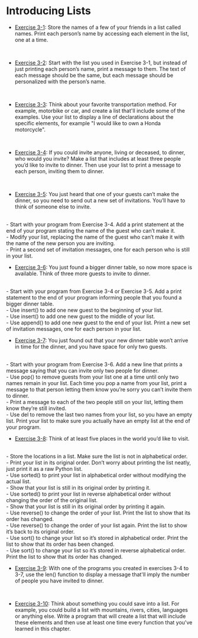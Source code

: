 # Introducing Lists

- [Exercise 3-1](exercise_03_01.py):
Store the names of a few of your friends in a list called names. Print each
person’s name by accessing each element in the list, one at a time.
</br>

- [Exercise 3-2](exercise_03_02.py):
Start with the list you used in Exercise 3-1, but instead of just printing
each person’s name, print a message to them. The text of each message should
be the same, but each message should be personalized with the person’s name.
</br>

- [Exercise 3-3](exercise_03_03.py):
Think about your favorite transportation method. For example, motorbike or
car, and create a list that'll include some of the examples. Use your list
to display a line of declarations about the specific elements, for example
"I would like to own a Honda motorcycle".
</br>

- [Exercise 3-4](exercise_03_04.py):
If you could invite anyone, living or deceased, to dinner, who would you
invite? Make a list that includes at least three people you’d like to invite
to dinner. Then use your list to print a message to each person, inviting
them to dinner.
</br>

- [Exercise 3-5](exercise_03_05.py):
You just heard that one of your guests can’t make the dinner, so you need to
send out a new set of invitations. You’ll have to think of someone else to
invite.
</br>
  - Start with your program from Exercise 3-4. Add a print statement at the end
of your program stating the name of the guest who can’t make it.
</br>
  - Modify your list, replacing the name of the guest who can’t make it with
the name of the new person you are inviting.
</br>
  - Print a second set of invitation messages, one for each person who is still
in your list.
</br>

- [Exercise 3-6](exercise_03_06.py):
You just found a bigger dinner table, so now more space is available. Think
of three more guests to invite to dinner.
</br>
  - Start with your program from Exercise 3-4 or Exercise 3-5. Add a print
statement to the end of your program informing people that you found a
bigger dinner table.
</br>
  - Use insert() to add one new guest to the beginning of your list.
</br>
  - Use insert() to add one new guest to the middle of your list.
</br>
  - Use append() to add one new guest to the end of your list. Print a new set
of invitation messages, one for each person in your list.
</br>

- [Exercise 3-7](exercise_03_07.py):
You just found out that your new dinner table won’t arrive in time for the
dinner, and you have space for only two guests.
</br>
  - Start with your program from Exercise 3-6. Add a new line that prints a
message saying that you can invite only two people for dinner.
</br>
  - Use pop() to remove guests from your list one at a time until only two
names remain in your list. Each time you pop a name from your list, print
a message to that person letting them know you’re sorry you can’t invite
them to dinner.
</br>
  - Print a message to each of the two people still on your list, letting them
know they’re still invited.
</br>
  - Use del to remove the last two names from your list, so you have an empty
list. Print your list to make sure you actually have an empty list at the
end of your program.
</br>

- [Exercise 3-8](exercise_03_08.py):
Think of at least five places in the world you’d like to visit.
</br>
  - Store the locations in a list. Make sure the list is not in alphabetical
order.
</br>
  - Print your list in its original order. Don’t worry about printing the list
neatly, just print it as a raw Python list.
</br>
  - Use sorted() to print your list in alphabetical order without modifying
the actual list.
</br>
  - Show that your list is still in its original order by printing it.
</br>
  - Use sorted() to print your list in reverse alphabetical order without
changing the order of the original list.
</br>
  - Show that your list is still in its original order by printing it again.
</br>
  - Use reverse() to change the order of your list. Print the list to show
that its order has changed.
</br>
  - Use reverse() to change the order of your list again. Print the list to
show it’s back to its original order.
</br>
  - Use sort() to change your list so it’s stored in alphabetical order. Print
the list to show that its order has been changed.
</br>
  - Use sort() to change your list so it’s stored in reverse alphabetical
order. Print the list to show that its order has changed.
</br>

- [Exercise 3-9](exercise_03_09.py):
With one of the programs you created in exercises 3-4 to 3-7, use the
len() function to display a message that'll imply the number of people
you have invited to dinner.
</br>

- [Exercise 3-10](exercise_03_10.py):
Think about something you could save into a list. For example, you could
build a list with mountains, rivers, cities, languages or anything else.
Write a program that will create a list that will include these elements
and then use at least one time every function that you've learned in
this chapter.
